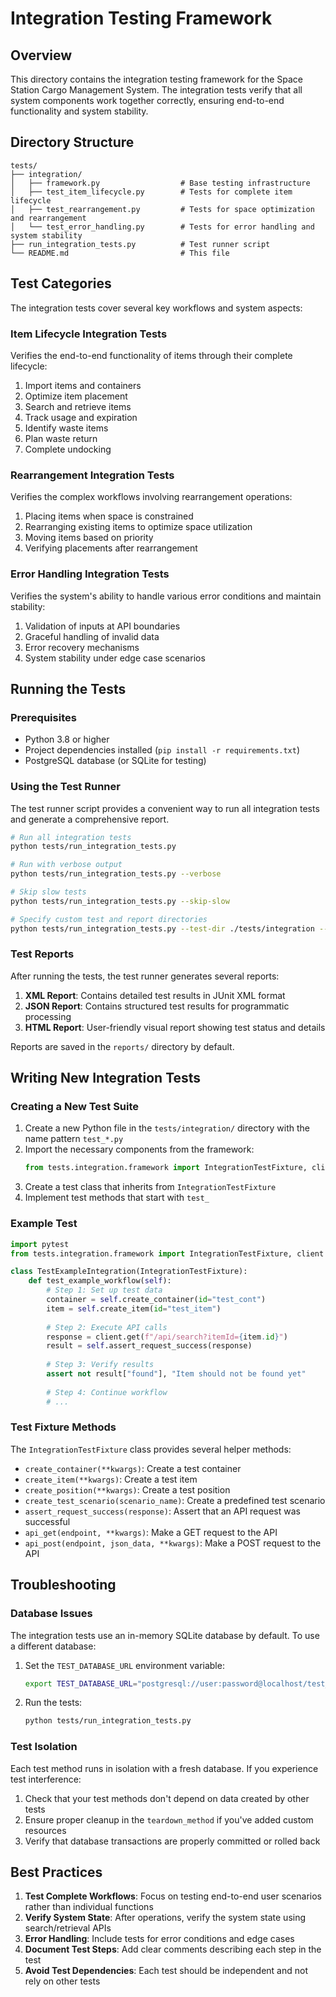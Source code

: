 # Integration Testing Framework

## Overview

This directory contains the integration testing framework for the Space Station Cargo Management System. The integration tests verify that all system components work together correctly, ensuring end-to-end functionality and system stability.

## Directory Structure

```
tests/
├── integration/
│   ├── framework.py                  # Base testing infrastructure
│   ├── test_item_lifecycle.py        # Tests for complete item lifecycle
│   ├── test_rearrangement.py         # Tests for space optimization and rearrangement
│   └── test_error_handling.py        # Tests for error handling and system stability
├── run_integration_tests.py          # Test runner script
└── README.md                         # This file
```

## Test Categories

The integration tests cover several key workflows and system aspects:

### Item Lifecycle Integration Tests
Verifies the end-to-end functionality of items through their complete lifecycle:
1. Import items and containers
2. Optimize item placement
3. Search and retrieve items
4. Track usage and expiration
5. Identify waste items
6. Plan waste return
7. Complete undocking

### Rearrangement Integration Tests
Verifies the complex workflows involving rearrangement operations:
1. Placing items when space is constrained
2. Rearranging existing items to optimize space utilization
3. Moving items based on priority
4. Verifying placements after rearrangement

### Error Handling Integration Tests
Verifies the system's ability to handle various error conditions and maintain stability:
1. Validation of inputs at API boundaries
2. Graceful handling of invalid data
3. Error recovery mechanisms
4. System stability under edge case scenarios

## Running the Tests

### Prerequisites

- Python 3.8 or higher
- Project dependencies installed (`pip install -r requirements.txt`)
- PostgreSQL database (or SQLite for testing)

### Using the Test Runner

The test runner script provides a convenient way to run all integration tests and generate a comprehensive report.

```bash
# Run all integration tests
python tests/run_integration_tests.py

# Run with verbose output
python tests/run_integration_tests.py --verbose

# Skip slow tests
python tests/run_integration_tests.py --skip-slow

# Specify custom test and report directories
python tests/run_integration_tests.py --test-dir ./tests/integration --report-dir ./reports
```

### Test Reports

After running the tests, the test runner generates several reports:

1. **XML Report**: Contains detailed test results in JUnit XML format
2. **JSON Report**: Contains structured test results for programmatic processing
3. **HTML Report**: User-friendly visual report showing test status and details

Reports are saved in the `reports/` directory by default.

## Writing New Integration Tests

### Creating a New Test Suite

1. Create a new Python file in the `tests/integration/` directory with the name pattern `test_*.py`
2. Import the necessary components from the framework:
   ```python
   from tests.integration.framework import IntegrationTestFixture, client
   ```
3. Create a test class that inherits from `IntegrationTestFixture`
4. Implement test methods that start with `test_`

### Example Test

```python
import pytest
from tests.integration.framework import IntegrationTestFixture, client

class TestExampleIntegration(IntegrationTestFixture):
    def test_example_workflow(self):
        # Step 1: Set up test data
        container = self.create_container(id="test_cont")
        item = self.create_item(id="test_item")
        
        # Step 2: Execute API calls
        response = client.get(f"/api/search?itemId={item.id}")
        result = self.assert_request_success(response)
        
        # Step 3: Verify results
        assert not result["found"], "Item should not be found yet"
        
        # Step 4: Continue workflow
        # ...
```

### Test Fixture Methods

The `IntegrationTestFixture` class provides several helper methods:

- `create_container(**kwargs)`: Create a test container
- `create_item(**kwargs)`: Create a test item
- `create_position(**kwargs)`: Create a test position
- `create_test_scenario(scenario_name)`: Create a predefined test scenario
- `assert_request_success(response)`: Assert that an API request was successful
- `api_get(endpoint, **kwargs)`: Make a GET request to the API
- `api_post(endpoint, json_data, **kwargs)`: Make a POST request to the API

## Troubleshooting

### Database Issues

The integration tests use an in-memory SQLite database by default. To use a different database:

1. Set the `TEST_DATABASE_URL` environment variable:
   ```bash
   export TEST_DATABASE_URL="postgresql://user:password@localhost/test_db"
   ```

2. Run the tests:
   ```bash
   python tests/run_integration_tests.py
   ```

### Test Isolation

Each test method runs in isolation with a fresh database. If you experience test interference:

1. Check that your test methods don't depend on data created by other tests
2. Ensure proper cleanup in the `teardown_method` if you've added custom resources
3. Verify that database transactions are properly committed or rolled back

## Best Practices

1. **Test Complete Workflows**: Focus on testing end-to-end user scenarios rather than individual functions
2. **Verify System State**: After operations, verify the system state using search/retrieval APIs
3. **Error Handling**: Include tests for error conditions and edge cases
4. **Document Test Steps**: Add clear comments describing each step in the test
5. **Avoid Test Dependencies**: Each test should be independent and not rely on other tests
